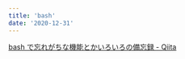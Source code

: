 ```yaml
---
title: 'bash'
date: '2020-12-31'
---
```


[bash で忘れがちな機能とかいろいろの備忘録 \- Qiita](https://qiita.com/ryuichi1208/items/3354322b5d57e7215e18)
